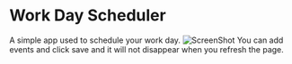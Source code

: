 # Work Day Scheduler
 A simple app used to schedule your work day.
 ![ScreenShot](https://user-images.githubusercontent.com/105959861/179417899-69e0e828-a780-4b6c-8361-3c7c121b2534.PNG)
You can add events and click save and it will not disappear when you refresh the page.
